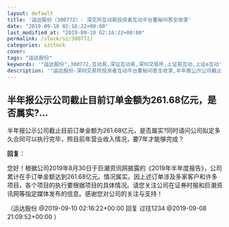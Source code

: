 ```yaml
---
layout: default
title: '运达股份（300772）- 深交所互动易投资者互动平台董秘问答全收录'
date: "2019-09-10 02:16:22+00:00"
last_modified_at: "2019-09-10 02:16:22+00:00"
permalink: /stock/sz/300772/
categories: szstock
cover: 
tags: "运达股份"
keywords: '"运达股份",300772,互动易,深证互动易,深圳交易所,上证易互动,上证e互动'
description: '"运达股份-深圳交易所投资者互动平台董秘问答全收录,半年报公示公司截止目前订单金额为261.68亿元，是否属实?同时请问公司拟定多久合同可以执行完毕，照目前年营业收入情况，要7年才能够完成？"'
---
```


## 半年报公示公司截止目前订单金额为261.68亿元，是否属实?...

半年报公示公司截止目前订单金额为261.68亿元，是否属实?同时请问公司拟定多久合同可以执行完毕，照目前年营业收入情况，要7年才能够完成？

**回复**：

您好！根据公司2019年8月30日于巨潮资讯网披露的《2019年半年度报告》，公司累计在手订单金额达到261.68亿元。情况属实。因上述订单涉及多家客户和许多项目，各个项目的执行要根据项目的具体情况。请您关注公司在证券时报和巨潮资讯网等指定媒体发布的信息。感谢您对公司的关注与支持！ 

（运达股份  @2019-09-10 02:16:22+00:00 回复 过往1234  @2019-09-08 21:09:52+00:00 ）

